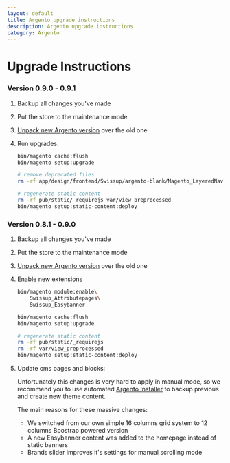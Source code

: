 ```yaml
---
layout: default
title: Argento upgrade instructions
description: Argento upgrade instructions
category: Argento
---
```


# Upgrade Instructions

### Version 0.9.0 - 0.9.1

 1. Backup all changes you've made
 2. Put the store to the maintenance mode
 3. [Unpack new Argento version][unpack_package] over the old one
 4. Run upgrades:

    ```bash
    bin/magento cache:flush
    bin/magento setup:upgrade

    # remove deprecated files
    rm -rf app/design/frontend/Swissup/argento-blank/Magento_LayeredNavigation

    # regenerate static content
    rm -rf pub/static/_requirejs var/view_preprocessed
    bin/magento setup:static-content:deploy
    ```

### Version 0.8.1 - 0.9.0

 1. Backup all changes you've made
 2. Put the store to the maintenance mode
 3. [Unpack new Argento version][unpack_package] over the old one
 4. Enable new extensions

    ```bash
    bin/magento module:enable\
        Swissup_Attributepages\
        Swissup_Easybanner

    bin/magento cache:flush
    bin/magento setup:upgrade

    # regenerate static content
    rm -rf pub/static/_requirejs
    rm -rf var/view_preprocessed
    bin/magento setup:static-content:deploy
    ```

 5. Update cms pages and blocks:

    Unfortunately this changes is very hard to apply in manual mode, so we recommend
    you to use automated [Argento Installer][run_installer] to backup previous
    and create new theme content.

    The main reasons for these massive changes:

    - We switched from our own simple 16 columns grid system to 12 columns
      Boostrap powered version
    - A new Easybanner content was added to the homepage instead of static banners
    - Brands slider improves it's settings for manual scrolling mode

[unpack_package]: /m2/argento/installation/#unpack-argento-package-into-magento-root-folder
[run_installer]: /m2/argento/installation/#setup-configuration-and-theme-content
